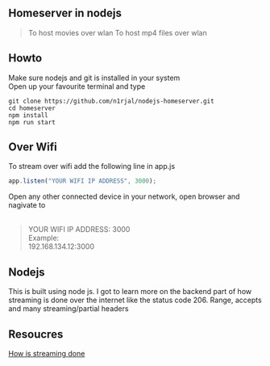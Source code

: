## Homeserver in nodejs

> To host movies over wlan
> To host mp4 files over wlan

## Howto

Make sure nodejs and git is installed in your system
<br>
Open up your favourite terminal and type

```
git clone https://github.com/n1rjal/nodejs-homeserver.git
cd homeserver
npm install
npm run start
```

## Over Wifi

To stream over wifi add the following line in app.js

```javascript
app.listen("YOUR WIFI IP ADDRESS", 3000);
```

Open any other connected device in your network, open browser and nagivate to  
<br>

> YOUR WIFI IP ADDRESS: 3000
> <br>
> Example:
> <br>
> 192.168.134.12:3000

## Nodejs

This is built using node js. I got to learn more on the backend part of how streaming is done over the internet like the status code 206. Range, accepts and many streaming/partial headers

## Resoucres

[How is streaming done](https://www.cloudflare.com/learning/performance/what-is-streaming/)

